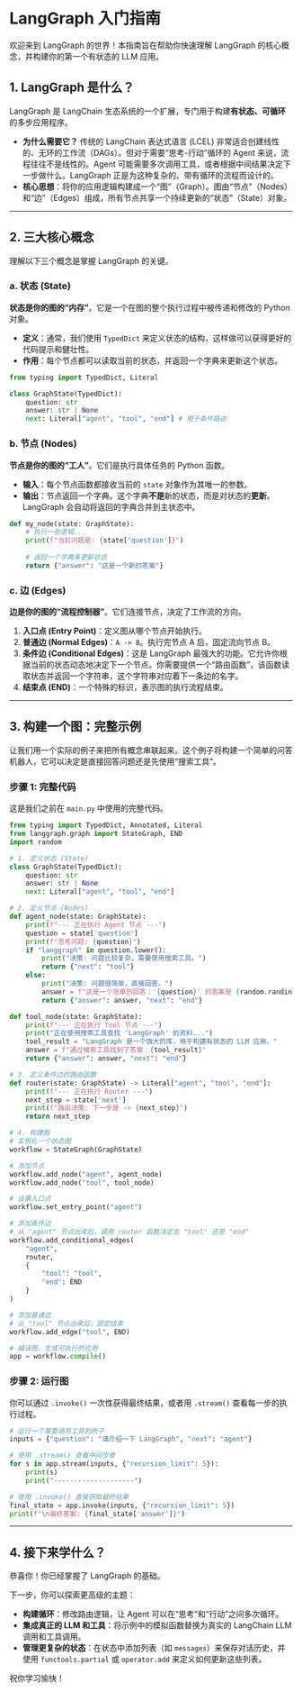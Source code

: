 # LangGraph 入门指南

欢迎来到 LangGraph 的世界！本指南旨在帮助你快速理解 LangGraph 的核心概念，并构建你的第一个有状态的 LLM 应用。

## 1. LangGraph 是什么？

LangGraph 是 LangChain 生态系统的一个扩展，专门用于构建**有状态、可循环**的多步应用程序。

- **为什么需要它？** 传统的 LangChain 表达式语言 (LCEL) 非常适合创建线性的、无环的工作流（DAGs）。但对于需要“思考-行动”循环的 Agent 来说，流程往往不是线性的。Agent 可能需要多次调用工具，或者根据中间结果决定下一步做什么。LangGraph 正是为这种复杂的、带有循环的流程而设计的。
- **核心思想**：将你的应用逻辑构建成一个“图”（Graph）。图由“节点”（Nodes）和“边”（Edges）组成，所有节点共享一个持续更新的“状态”（State）对象。

---

## 2. 三大核心概念

理解以下三个概念是掌握 LangGraph 的关键。

### a. 状态 (State)

**状态是你的图的“内存”**。它是一个在图的整个执行过程中被传递和修改的 Python 对象。

- **定义**：通常，我们使用 `TypedDict` 来定义状态的结构，这样做可以获得更好的代码提示和健壮性。
- **作用**：每个节点都可以读取当前的状态，并返回一个字典来更新这个状态。

```python
from typing import TypedDict, Literal

class GraphState(TypedDict):
    question: str
    answer: str | None
    next: Literal["agent", "tool", "end"] # 用于条件路由
```

### b. 节点 (Nodes)

**节点是你的图的“工人”**。它们是执行具体任务的 Python 函数。

- **输入**：每个节点函数都接收当前的 `state` 对象作为其唯一的参数。
- **输出**：节点返回一个字典。这个字典**不是**新的状态，而是对状态的**更新**。LangGraph 会自动将返回的字典合并到主状态中。

```python
def my_node(state: GraphState):
    # 执行一些逻辑...
    print(f"当前问题是: {state['question']}")
    
    # 返回一个字典来更新状态
    return {"answer": "这是一个新的答案"}
```

### c. 边 (Edges)

**边是你的图的“流程控制器”**。它们连接节点，决定了工作流的方向。

1.  **入口点 (Entry Point)**：定义图从哪个节点开始执行。
2.  **普通边 (Normal Edges)**：`A -> B`。执行完节点 A 后，固定流向节点 B。
3.  **条件边 (Conditional Edges)**：这是 LangGraph 最强大的功能。它允许你根据当前的状态动态地决定下一个节点。你需要提供一个“路由函数”，该函数读取状态并返回一个字符串，这个字符串对应着下一条边的名字。
4.  **结束点 (END)**：一个特殊的标识，表示图的执行流程结束。

---

## 3. 构建一个图：完整示例

让我们用一个实际的例子来把所有概念串联起来。这个例子将构建一个简单的问答机器人，它可以决定是直接回答问题还是先使用“搜索工具”。

### 步骤 1: 完整代码

这是我们之前在 `main.py` 中使用的完整代码。

```python
from typing import TypedDict, Annotated, Literal
from langgraph.graph import StateGraph, END
import random

# 1. 定义状态 (State)
class GraphState(TypedDict):
    question: str
    answer: str | None
    next: Literal["agent", "tool", "end"] 

# 2. 定义节点 (Nodes)
def agent_node(state: GraphState):
    print(f"--- 正在执行 Agent 节点 ---")
    question = state['question']
    print(f"思考问题: {question}")
    if "langgraph" in question.lower():
        print("决策: 问题比较复杂，需要使用搜索工具。")
        return {"next": "tool"}
    else:
        print("决策: 问题很简单，直接回答。")
        answer = f"这是一个简单的回答：'{question}' 的答案是 {random.randint(1, 100)}。"
        return {"answer": answer, "next": "end"}

def tool_node(state: GraphState):
    print(f"--- 正在执行 Tool 节点 ---")
    print("正在使用搜索工具查找 'LangGraph' 的资料...")
    tool_result = "LangGraph 是一个强大的库，用于构建有状态的 LLM 应用。"
    answer = f"通过搜索工具找到了答案：{tool_result}"
    return {"answer": answer, "next": "end"}

# 3. 定义条件边的路由函数
def router(state: GraphState) -> Literal["agent", "tool", "end"]:
    print(f"--- 正在执行 Router ---")
    next_step = state['next']
    print(f"路由决策: 下一步是 -> {next_step}")
    return next_step

# 4. 构建图
# 实例化一个状态图
workflow = StateGraph(GraphState)

# 添加节点
workflow.add_node("agent", agent_node)
workflow.add_node("tool", tool_node)

# 设置入口点
workflow.set_entry_point("agent")

# 添加条件边
# 从 "agent" 节点出来后，调用 router 函数决定去 "tool" 还是 "end"
workflow.add_conditional_edges(
    "agent",
    router,
    {
        "tool": "tool",
        "end": END
    }
)

# 添加普通边
# 从 "tool" 节点出来后，固定结束
workflow.add_edge("tool", END)

# 编译图，生成可执行的应用
app = workflow.compile()
```

### 步骤 2: 运行图

你可以通过 `.invoke()` 一次性获得最终结果，或者用 `.stream()` 查看每一步的执行过程。

```python
# 运行一个需要调用工具的例子
inputs = {"question": "请介绍一下 LangGraph", "next": "agent"}

# 使用 .stream() 查看中间步骤
for s in app.stream(inputs, {"recursion_limit": 5}):
    print(s)
    print("--------------------")

# 使用 .invoke() 直接获取最终结果
final_state = app.invoke(inputs, {"recursion_limit": 5})
print(f"\n最终答案: {final_state['answer']}")
```

---

## 4. 接下来学什么？

恭喜你！你已经掌握了 LangGraph 的基础。

下一步，你可以探索更高级的主题：

-   **构建循环**：修改路由逻辑，让 Agent 可以在“思考”和“行动”之间多次循环。
-   **集成真正的 LLM 和工具**：将示例中的模拟函数替换为真实的 LangChain LLM 调用和工具调用。
-   **管理更复杂的状态**：在状态中添加列表（如 `messages`）来保存对话历史，并使用 `functools.partial` 或 `operator.add` 来定义如何更新这些列表。

祝你学习愉快！

